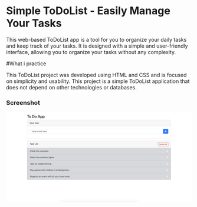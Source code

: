 <h1>Simple ToDoList - Easily Manage Your Tasks</h1>

This web-based ToDoList app is a tool for you to organize your daily tasks and keep track of your tasks. It is designed with a simple and user-friendly interface, allowing you to organize your tasks without any complexity.

#What i practice

This ToDoList project was developed using HTML and CSS and is focused on simplicity and usability. This project is a simple ToDoList application that does not depend on other technologies or databases.

<h3>Screenshot</h3>

![](/screen.png)

